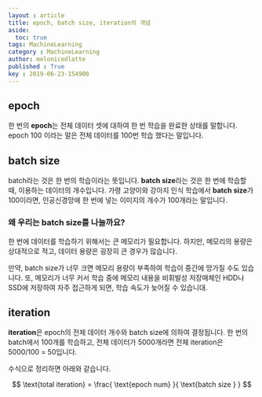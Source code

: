 ```yaml
---
layout : article
title: epoch, batch size, iteration의 개념
aside:
  toc: true
tags: MachineLearning 
category : MachineLearning
author: melonicedlatte
published : True
key : 2019-06-23-154900
---
```


## epoch
한 번의 **epoch**는 전체 데이터 셋에 대하여 한 번 학습을 완료한 상태를 말합니다. epoch 100 이라는 말은 전체 데이터를 100번 학습 했다는 말입니다. 

## batch size
batch라는 것은 한 번의 학습이라는 뜻입니다. **batch size**라는 것은 한 번에 학습할 때, 이용하는 데이터의 개수입니다. 가령 고양이와 강아지 인식 학습에서 **batch size**가 100이라면, 인공신경망에 한 번에 넣는 이미지의 개수가 100개라는 말입니다.

### 왜 우리는 batch size를 나눌까요?
한 번에 데이터를 학습하기 위해서는 큰 메모리가 필요합니다. 하지만, 메모리의 용량은 상대적으로 적고, 데이터 용량은 굉장히 큰 경우가 많습니다. 

만약, batch size가 너무 크면 메모리 용량이 부족하여 학습이 중간에 망가질 수도 있습니다. 또, 메모리가 너무 커서 학습 중에 메모리 내용을 비휘발성 저장매체인 HDD나 SSD에 저장하여 자주 접근하게 되면, 학습 속도가 늦어질 수 있습니대. 

## iteration
**iteration**은 epoch의 전체 데이터 개수와 batch size에 의하여 결정됩니다. 한 번의 batch에서 100개를 학습하고, 전체 데이터가 5000개라면 전체 iteration은 5000/100 = 50입니다. 

수식으로 정리하면 아래와 같습니다.

$$
\text{total iteration} = \frac{ \text{epoch num} }{ \text{batch size } }
$$

